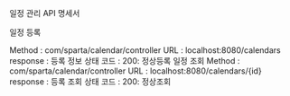 일정 관리 API 명세서

일정 등록

Method : com/sparta/calendar/controller
URL : localhost:8080/calendars
response : 등록 정보
상태 코드 : 200: 정상등록 일정 조회
Method : com/sparta/calendar/controller
URL : localhost:8080/calendars/{id}
response : 등록 조회
상태 코드 : 200: 정상조회
